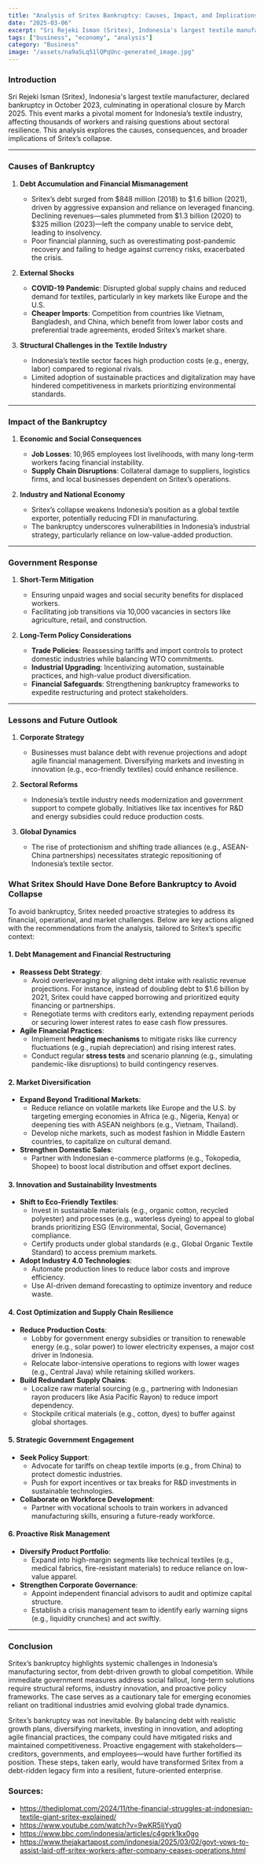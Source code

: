 ```yaml
---
title: "Analysis of Sritex Bankruptcy: Causes, Impact, and Implications"
date: "2025-03-06"
excerpt: "Sri Rejeki Isman (Sritex), Indonesia's largest textile manufacturer, declared bankruptcy in October 2023, culminating in operational closure by March 2025. This event marks a pivotal moment for Indonesia’s textile industry, affecting thousands of workers and raising questions about sectoral resilience."
tags: ["business", "economy", "analysis"]
category: "Business"
image: "/assets/na9a5Lq51lQPqUnc-generated_image.jpg"
---
```


### Introduction  
Sri Rejeki Isman (Sritex), Indonesia's largest textile manufacturer, declared bankruptcy in October 2023, culminating in operational closure by March 2025. This event marks a pivotal moment for Indonesia’s textile industry, affecting thousands of workers and raising questions about sectoral resilience. This analysis explores the causes, consequences, and broader implications of Sritex’s collapse.

---

### **Causes of Bankruptcy**  
1. **Debt Accumulation and Financial Mismanagement**  
   - Sritex’s debt surged from $848 million (2018) to $1.6 billion (2021), driven by aggressive expansion and reliance on leveraged financing. Declining revenues—sales plummeted from $1.3 billion (2020) to $325 million (2023)—left the company unable to service debt, leading to insolvency.  
   - Poor financial planning, such as overestimating post-pandemic recovery and failing to hedge against currency risks, exacerbated the crisis.

2. **External Shocks**  
   - **COVID-19 Pandemic**: Disrupted global supply chains and reduced demand for textiles, particularly in key markets like Europe and the U.S.  
   - **Cheaper Imports**: Competition from countries like Vietnam, Bangladesh, and China, which benefit from lower labor costs and preferential trade agreements, eroded Sritex’s market share.  

3. **Structural Challenges in the Textile Industry**  
   - Indonesia’s textile sector faces high production costs (e.g., energy, labor) compared to regional rivals.  
   - Limited adoption of sustainable practices and digitalization may have hindered competitiveness in markets prioritizing environmental standards.

---

### **Impact of the Bankruptcy**  
1. **Economic and Social Consequences**  
   - **Job Losses**: 10,965 employees lost livelihoods, with many long-term workers facing financial instability.  
   - **Supply Chain Disruptions**: Collateral damage to suppliers, logistics firms, and local businesses dependent on Sritex’s operations.  

2. **Industry and National Economy**  
   - Sritex’s collapse weakens Indonesia’s position as a global textile exporter, potentially reducing FDI in manufacturing.  
   - The bankruptcy underscores vulnerabilities in Indonesia’s industrial strategy, particularly reliance on low-value-added production.

---

### **Government Response**  
1. **Short-Term Mitigation**  
   - Ensuring unpaid wages and social security benefits for displaced workers.  
   - Facilitating job transitions via 10,000 vacancies in sectors like agriculture, retail, and construction.  

2. **Long-Term Policy Considerations**  
   - **Trade Policies**: Reassessing tariffs and import controls to protect domestic industries while balancing WTO commitments.  
   - **Industrial Upgrading**: Incentivizing automation, sustainable practices, and high-value product diversification.  
   - **Financial Safeguards**: Strengthening bankruptcy frameworks to expedite restructuring and protect stakeholders.

---

### **Lessons and Future Outlook**  
1. **Corporate Strategy**  
   - Businesses must balance debt with revenue projections and adopt agile financial management. Diversifying markets and investing in innovation (e.g., eco-friendly textiles) could enhance resilience.  

2. **Sectoral Reforms**  
   - Indonesia’s textile industry needs modernization and government support to compete globally. Initiatives like tax incentives for R&D and energy subsidies could reduce production costs.  

3. **Global Dynamics**  
   - The rise of protectionism and shifting trade alliances (e.g., ASEAN-China partnerships) necessitates strategic repositioning of Indonesia’s textile sector.  

### What Sritex Should Have Done Before Bankruptcy to Avoid Collapse

To avoid bankruptcy, Sritex needed proactive strategies to address its financial, operational, and market challenges. Below are key actions aligned with the recommendations from the analysis, tailored to Sritex’s specific context:  

#### 1. **Debt Management and Financial Restructuring**  
   - **Reassess Debt Strategy**:  
     - Avoid overleveraging by aligning debt intake with realistic revenue projections. For instance, instead of doubling debt to $1.6 billion by 2021, Sritex could have capped borrowing and prioritized equity financing or partnerships.  
     - Renegotiate terms with creditors early, extending repayment periods or securing lower interest rates to ease cash flow pressures.  
   - **Agile Financial Practices**:  
     - Implement **hedging mechanisms** to mitigate risks like currency fluctuations (e.g., rupiah depreciation) and rising interest rates.  
     - Conduct regular **stress tests** and scenario planning (e.g., simulating pandemic-like disruptions) to build contingency reserves.  

#### 2. **Market Diversification**  
   - **Expand Beyond Traditional Markets**:  
     - Reduce reliance on volatile markets like Europe and the U.S. by targeting emerging economies in Africa (e.g., Nigeria, Kenya) or deepening ties with ASEAN neighbors (e.g., Vietnam, Thailand).  
     - Develop niche markets, such as modest fashion in Middle Eastern countries, to capitalize on cultural demand.  
   - **Strengthen Domestic Sales**:  
     - Partner with Indonesian e-commerce platforms (e.g., Tokopedia, Shopee) to boost local distribution and offset export declines.  

#### 3. **Innovation and Sustainability Investments**  
   - **Shift to Eco-Friendly Textiles**:  
     - Invest in sustainable materials (e.g., organic cotton, recycled polyester) and processes (e.g., waterless dyeing) to appeal to global brands prioritizing ESG (Environmental, Social, Governance) compliance.  
     - Certify products under global standards (e.g., Global Organic Textile Standard) to access premium markets.  
   - **Adopt Industry 4.0 Technologies**:  
     - Automate production lines to reduce labor costs and improve efficiency.  
     - Use AI-driven demand forecasting to optimize inventory and reduce waste.  

#### 4. **Cost Optimization and Supply Chain Resilience**  
   - **Reduce Production Costs**:  
     - Lobby for government energy subsidies or transition to renewable energy (e.g., solar power) to lower electricity expenses, a major cost driver in Indonesia.  
     - Relocate labor-intensive operations to regions with lower wages (e.g., Central Java) while retaining skilled workers.  
   - **Build Redundant Supply Chains**:  
     - Localize raw material sourcing (e.g., partnering with Indonesian rayon producers like Asia Pacific Rayon) to reduce import dependency.  
     - Stockpile critical materials (e.g., cotton, dyes) to buffer against global shortages.  

#### 5. **Strategic Government Engagement**  
   - **Seek Policy Support**:  
     - Advocate for tariffs on cheap textile imports (e.g., from China) to protect domestic industries.  
     - Push for export incentives or tax breaks for R&D investments in sustainable technologies.  
   - **Collaborate on Workforce Development**:  
     - Partner with vocational schools to train workers in advanced manufacturing skills, ensuring a future-ready workforce.  

#### 6. **Proactive Risk Management**  
   - **Diversify Product Portfolio**:  
     - Expand into high-margin segments like technical textiles (e.g., medical fabrics, fire-resistant materials) to reduce reliance on low-value apparel.  
   - **Strengthen Corporate Governance**:  
     - Appoint independent financial advisors to audit and optimize capital structure.  
     - Establish a crisis management team to identify early warning signs (e.g., liquidity crunches) and act swiftly.  

---

### **Conclusion**  
Sritex’s bankruptcy highlights systemic challenges in Indonesia’s manufacturing sector, from debt-driven growth to global competition. While immediate government measures address social fallout, long-term solutions require structural reforms, industry innovation, and proactive policy frameworks. The case serves as a cautionary tale for emerging economies reliant on traditional industries amid evolving global trade dynamics.  

Sritex’s bankruptcy was not inevitable. By balancing debt with realistic growth plans, diversifying markets, investing in innovation, and adopting agile financial practices, the company could have mitigated risks and maintained competitiveness. Proactive engagement with stakeholders—creditors, governments, and employees—would have further fortified its position. These steps, taken early, would have transformed Sritex from a debt-ridden legacy firm into a resilient, future-oriented enterprise.


### Sources:
- https://thediplomat.com/2024/11/the-financial-struggles-at-indonesian-textile-giant-sritex-explained/
- https://www.youtube.com/watch?v=9wKR5IjYyq0
- https://www.bbc.com/indonesia/articles/c4gprk1kx0go
- https://www.thejakartapost.com/indonesia/2025/03/02/govt-vows-to-assist-laid-off-sritex-workers-after-company-ceases-operations.html